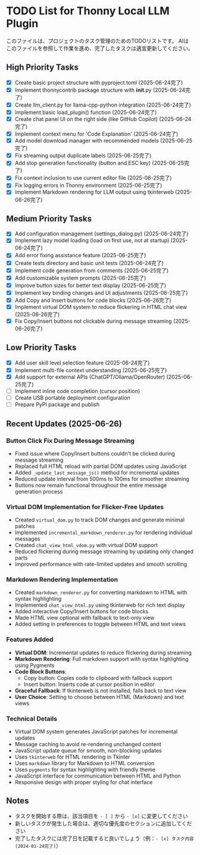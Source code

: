# TODO List for Thonny Local LLM Plugin

このファイルは、プロジェクトのタスク管理のためのTODOリストです。
AIはこのファイルを参照して作業を進め、完了したタスクは適宜更新してください。

## High Priority Tasks

- [x] Create basic project structure with pyproject.toml (2025-06-24完了)
- [x] Implement thonnycontrib package structure with __init__.py (2025-06-24完了)
- [x] Create llm_client.py for llama-cpp-python integration (2025-06-24完了)
- [x] Implement basic load_plugin() function (2025-06-24完了)
- [x] Create chat panel UI on the right side (like GitHub Copilot) (2025-06-24完了)
- [x] Implement context menu for 'Code Explanation' (2025-06-24完了)
- [x] Add model download manager with recommended models (2025-06-25完了)
- [x] Fix streaming output duplicate labels (2025-06-25完了)
- [x] Add stop generation functionality (button and ESC key) (2025-06-25完了)
- [x] Fix context inclusion to use current editor file (2025-06-25完了)
- [x] Fix logging errors in Thonny environment (2025-06-25完了)
- [x] Implement Markdown rendering for LLM output using tkinterweb (2025-06-26完了)

## Medium Priority Tasks

- [x] Add configuration management (settings_dialog.py) (2025-06-24完了)
- [x] Implement lazy model loading (load on first use, not at startup) (2025-06-24完了)
- [x] Add error fixing assistance feature (2025-06-25完了)
- [x] Create tests directory and basic unit tests (2025-06-24完了)
- [x] Implement code generation from comments (2025-06-25完了)
- [x] Add customizable system prompts (2025-06-25完了)
- [x] Improve button sizes for better text display (2025-06-25完了)
- [x] Implement key binding changes and UI adjustments (2025-06-25完了)
- [x] Add Copy and Insert buttons for code blocks (2025-06-26完了)
- [x] Implement virtual DOM system to reduce flickering in HTML chat view (2025-06-26完了)
- [x] Fix Copy/Insert buttons not clickable during message streaming (2025-06-26完了)

## Low Priority Tasks

- [x] Add user skill level selection feature (2025-06-24完了)
- [x] Implement multi-file context understanding (2025-06-25完了)
- [x] Add support for external APIs (ChatGPT/Ollama/OpenRouter) (2025-06-25完了)
- [ ] Implement inline code completion (cursor position)
- [ ] Create USB portable deployment configuration
- [ ] Prepare PyPI package and publish

## Recent Updates (2025-06-26)

### Button Click Fix During Message Streaming
- Fixed issue where Copy/Insert buttons couldn't be clicked during message streaming
- Replaced full HTML reload with partial DOM updates using JavaScript
- Added `_update_last_message_js()` method for incremental updates
- Reduced update interval from 500ms to 100ms for smoother streaming
- Buttons now remain functional throughout the entire message generation process

### Virtual DOM Implementation for Flicker-Free Updates
- Created `virtual_dom.py` to track DOM changes and generate minimal patches
- Implemented `incremental_markdown_renderer.py` for rendering individual messages
- Created `chat_view_html_vdom.py` with virtual DOM support
- Reduced flickering during message streaming by updating only changed parts
- Improved performance with rate-limited updates and smooth scrolling

### Markdown Rendering Implementation
- Created `markdown_renderer.py` for converting markdown to HTML with syntax highlighting
- Implemented `chat_view_html.py` using tkinterweb for rich text display
- Added interactive Copy/Insert buttons for code blocks
- Made HTML view optional with fallback to text-only view
- Added setting in preferences to toggle between HTML and text views

### Features Added
- **Virtual DOM**: Incremental updates to reduce flickering during streaming
- **Markdown Rendering**: Full markdown support with syntax highlighting using Pygments
- **Code Block Buttons**: 
  - Copy button: Copies code to clipboard with fallback support
  - Insert button: Inserts code at cursor position in editor
- **Graceful Fallback**: If tkinterweb is not installed, falls back to text view
- **User Choice**: Setting to choose between HTML (Markdown) and text views

### Technical Details
- Virtual DOM system generates JavaScript patches for incremental updates
- Message caching to avoid re-rendering unchanged content
- JavaScript update queue for smooth, non-blocking updates
- Uses `tkinterweb` for HTML rendering in Tkinter
- Uses `markdown` library for Markdown to HTML conversion
- Uses `pygments` for syntax highlighting with friendly theme
- JavaScript interface for communication between HTML and Python
- Responsive design with proper styling for chat interface

## Notes

- タスクを開始する際は、該当項目を `- [ ]` から `- [x]` に変更してください
- 新しいタスクが発生した場合は、適切な優先度のセクションに追加してください
- 完了したタスクには完了日を記載すると良いでしょう（例：`- [x] タスク内容 (2024-01-24完了)`）